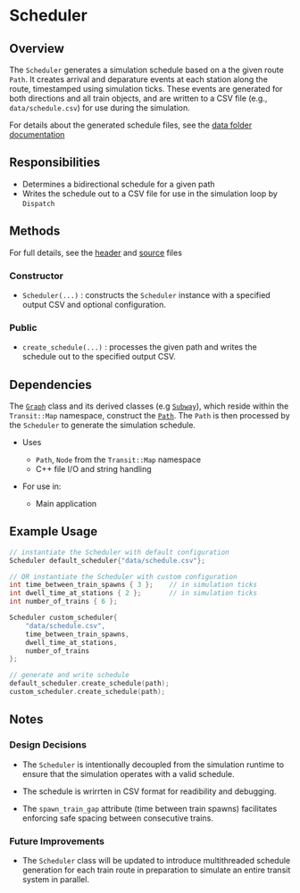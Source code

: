 # Scheduler

## Overview

The `Scheduler` generates a simulation schedule based on a the given route `Path`. It creates arrival and deparature events at each station along the route, timestamped using simulation ticks. These events are generated for both directions and all train objects, and are written to a CSV file (e.g., `data/schedule.csv`) for use during the simulation. 

For details about the generated schedule files, see the [data folder documentation](data/DATA.md)

## Responsibilities
- Determines a bidirectional schedule for a given path
- Writes the schedule out to a CSV file for use in the simulation loop by `Dispatch`

## Methods

For full details, see the [header](/include/systems/scheduler.h) and [source](/src/systems/scheduler.cpp) files

### Constructor
- `Scheduler(...)` : constructs the `Scheduler` instance with a specified output CSV and optional configuration. 

### Public
- `create_schedule(...)` : processes the given path and writes the schedule out to the specified output CSV.

## Dependencies

The [`Graph`](graph.md) class and its derived classes (e.g [`Subway`](subway.md)), which reside within the `Transit::Map` namespace, construct the [`Path`](/include/map/graph.h). The `Path` is then processed by the `Scheduler` to generate the simulation schedule.

- Uses
  - `Path`, `Node` from the `Transit::Map` namespace
  - C++ file I/O and string handling

- For use in:
  - Main application

## Example Usage
```cpp
// instantiate the Scheduler with default configuration
Scheduler default_scheduler{"data/schedule.csv"};

// OR instantiate the Scheduler with custom configuration
int time_between_train_spawns { 3 };    // in simulation ticks
int dwell_time_at_stations { 2 };       // in simulation ticks
int number_of_trains { 6 };

Scheduler custom_scheduler{
    "data/schedule.csv",
    time_between_train_spawns, 
    dwell_time_at_stations, 
    number_of_trains
};

// generate and write schedule
default_scheduler.create_schedule(path);
custom_scheduler.create_schedule(path);
```

## Notes

### Design Decisions

- The `Scheduler` is intentionally decoupled from the simulation runtime to ensure that the simulation operates with a valid schedule.

- The schedule is wrirrten in CSV format for readibility and debugging.

- The `spawn_train_gap` attribute (time between train spawns) facilitates enforcing safe spacing between consecutive trains.

### Future Improvements

- The `Scheduler` class will be updated to introduce multithreaded schedule generation for each train route in preparation to simulate an entire transit system in parallel.